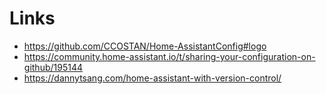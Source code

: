 # Links
- https://github.com/CCOSTAN/Home-AssistantConfig#logo
- https://community.home-assistant.io/t/sharing-your-configuration-on-github/195144
- https://dannytsang.com/home-assistant-with-version-control/
